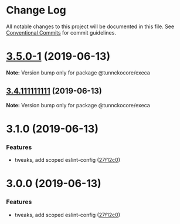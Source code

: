 # Change Log

All notable changes to this project will be documented in this file.
See [Conventional Commits](https://conventionalcommits.org) for commit guidelines.

# [3.5.0-1](https://github.com/tunnckoCoreHQ/opensource/compare/v3.4.111111111...v3.5.0-1) (2019-06-13)

**Note:** Version bump only for package @tunnckocore/execa





## [3.4.111111111](https://github.com/tunnckoCoreHQ/opensource/compare/v3.2.0...v3.4.111111111) (2019-06-13)

**Note:** Version bump only for package @tunnckocore/execa





# 3.1.0 (2019-06-13)


### Features

* tweaks, add scoped eslint-config ([27f12c0](https://github.com/tunnckoCoreHQ/opensource/commit/27f12c0))





# 3.0.0 (2019-06-13)


### Features

* tweaks, add scoped eslint-config ([27f12c0](https://github.com/tunnckoCoreHQ/opensource/commit/27f12c0))
